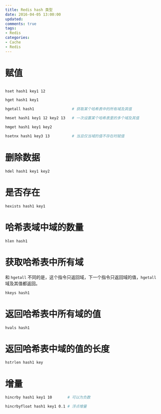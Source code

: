 ```yaml
---
title: Redis hash 类型
date: 2016-04-05 13:00:00
updated:
comments: true
tags:
- Redis
categories:
- Cache
- Redis
---
```


<!--more-->

# 赋值

```bash

hset hash1 key1 12

hget hash1 key1

hgetall hash1                 # 获取某个哈希表中的所有域及其值

hmset hash1 key1 12 key2 13   # 一次设置某个哈希表里的多个域及其值

hmget hash1 key1 key2

hsetnx hash1 key3 13          # 当且仅当域的值不存在时赋值
```

# 删除数据

`hdel hash1 key1 key2`

# 是否存在

`hexists hash1 key1`

# 哈希表域中域的数量

`hlen hash1`

# 获取哈希表中所有域

和 `hgetall` 不同的是，这个指令只返回域，下一个指令只返回域的值，`hgetall` 域及其值都返回。

`hkeys hash1`

# 返回哈希表中所有域的值

`hvals hash1`

# 返回哈希表中域的值的长度

`hstrlen hash1 key`

# 增量

```bash
hincrby hash1 key1 10       # 可以为负数

hincrbyfloat hash1 key1 0.1 # 浮点增量
```

